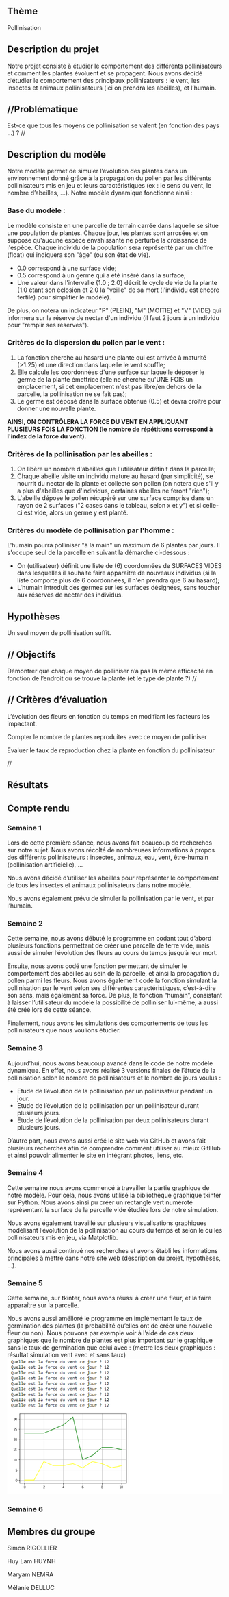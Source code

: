 ## Thème

Pollinisation 

 
## Description du projet 

Notre projet consiste à étudier le comportement des différents pollinisateurs et comment les plantes évoluent et se propagent. Nous avons décidé d’étudier le comportement des principaux pollinisateurs : le vent, les insectes et animaux pollinisateurs (ici on prendra les abeilles), et l’humain.  


## //Problématique 

Est-ce que tous les moyens de pollinisation se valent (en fonction des pays …) ? // 


## Description du modèle  

Notre modèle permet de simuler l’évolution des plantes dans un environnement donné grâce à la propagation du pollen par les différents pollinisateurs mis en jeu et leurs caractéristiques (ex : le sens du vent, le nombre d’abeilles, ...). Notre modèle dynamique fonctionne ainsi : 


### Base du modèle :

Le modèle consiste en une parcelle de terrain carrée dans laquelle se situe une population de plantes. Chaque jour, les plantes sont arrosées et on suppose qu'aucune espèce envahissante ne perturbe la croissance de l'espèce. 
Chaque individu de la population sera représenté par un chiffre (float) qui indiquera son "âge" (ou son état de vie). 

- 0.0 correspond à une surface vide; 
- 0.5 correspond à un germe qui a été inséré dans la surface; 
- Une valeur dans l'intervalle {1.0 ; 2.0} décrit le cycle de vie de la plante (1.0 étant son éclosion et 2.0 la "veille" de sa mort (l'individu est encore fertile) pour simplifier le modèle). 
 
De plus, on notera un indicateur "P" (PLEIN), "M" (MOITIE) et "V" (VIDE) qui informera sur la réserve de nectar d'un individu (il faut 2 jours à un individu pour "remplir ses réserves"). 


### Critères de la dispersion du pollen par le vent :

1. La fonction cherche au hasard une plante qui est arrivée à maturité (>1.25) et une direction dans laquelle le vent souffle; 
2. Elle calcule les coordonnées d'une surface sur laquelle déposer le germe de la plante émettrice (elle ne cherche qu'UNE FOIS un emplacement, si cet emplacement n'est pas libre/en dehors de la parcelle, la pollinisation ne se fait pas); 
3. Le germe est déposé dans la surface obtenue (0.5) et devra croître pour donner une nouvelle plante. 
 
**AINSI, ON CONTRÔLERA LA FORCE DU VENT EN APPLIQUANT PLUSIEURS FOIS LA FONCTION (le nombre de répétitions correspond à l'index de la force du vent).**


### Critères de la pollinisation par les abeilles :

1) On libère un nombre d'abeilles que l'utilisateur définit dans la parcelle; 
2) Chaque abeille visite un individu mature au hasard (par simplicité), se nourrit du nectar de la plante et collecte son pollen (on notera que s'il y a plus d'abeilles que d'individus, certaines abeilles ne feront "rien"); 
3) L'abeille dépose le pollen récupéré sur une surface comprise dans un rayon de 2 surfaces ("2 cases dans le tableau, selon x et y") et si celle-ci est vide, alors un germe y est planté. 


### Critères du modèle de pollinisation par l'homme :

L'humain pourra polliniser "à la main" un maximum de 6 plantes par jours. Il s'occupe seul de la parcelle en suivant la démarche ci-dessous : 

- On (utilisateur) définit une liste de (6) coordonnées de SURFACES VIDES dans lesquelles il souhaite faire apparaître de nouveaux individus (si la liste comporte plus de 6 coordonnées, il n'en prendra que 6 au hasard); 
- L'humain introduit des germes sur les surfaces désignées, sans toucher aux réserves de nectar des individus. 


## Hypothèses 
Un seul moyen de pollinisation suffit. 

 

## // Objectifs

Démontrer que chaque moyen de polliniser n’a pas la même efficacité en fonction de l’endroit où se trouve la plante (et le type de plante ?) // 

 

## // Critères d’évaluation  

L’évolution des fleurs en fonction du temps en modifiant les facteurs les impactant. 

Compter le nombre de plantes reproduites avec ce moyen de polliniser 

Evaluer le taux de reproduction chez la plante en fonction du pollinisateur 

// 

 

## Résultats  


## Compte rendu


### Semaine 1 

Lors de cette première séance, nous avons fait beaucoup de recherches sur notre sujet. Nous avons récolté de nombreuses informations à propos des différents pollinisateurs : insectes, animaux, eau, vent, être-humain (pollinisation artificielle), … 

Nous avons décidé d’utiliser les abeilles pour représenter le comportement de tous les insectes et animaux pollinisateurs dans notre modèle. 

Nous avons également prévu de simuler la pollinisation par le vent, et par l’humain. 


### Semaine 2 

Cette semaine, nous avons débuté le programme en codant tout d’abord plusieurs fonctions permettant de créer une parcelle de terre vide, mais aussi de simuler l’évolution des fleurs au cours du temps jusqu’à leur mort.  

Ensuite, nous avons codé une fonction permettant de simuler le comportement des abeilles au sein de la parcelle, et ainsi la propagation du pollen parmi les fleurs. Nous avons également codé la fonction simulant la pollinisation par le vent selon ses différentes caractéristiques, c’est-à-dire son sens, mais également sa force. De plus, la fonction “humain”, consistant à laisser l’utilisateur du modèle la possibilité de polliniser lui-même, a aussi été créé lors de cette séance.  

Finalement, nous avons les simulations des comportements de tous les pollinisateurs que nous voulions étudier. 


### Semaine 3 

Aujourd’hui, nous avons beaucoup avancé dans le code de notre modèle dynamique. En effet, nous avons réalisé 3 versions finales de l’étude de la pollinisation selon le nombre de pollinisateurs et le nombre de jours voulus : 

- Etude de l’évolution de la pollinisation par un pollinisateur pendant un jour. 
- Etude de l’évolution de la pollinisation par un pollinisateur durant plusieurs jours. 
- Etude de l’évolution de la pollinisation par deux pollinisateurs durant plusieurs jours. 

D’autre part, nous avons aussi créé le site web via GitHub et avons fait plusieurs recherches afin de comprendre comment utiliser au mieux GitHub et ainsi pouvoir alimenter le site en intégrant photos, liens, etc. 

  
### Semaine 4 

Cette semaine nous avons commencé à travailler la partie graphique de notre modèle. Pour cela, nous avons utilisé la bibliothèque graphique tkinter sur Python. Nous avons ainsi pu créer un rectangle vert numéroté représentant la surface de la parcelle vide étudiée lors de notre simulation. 

Nous avons également travaillé sur plusieurs visualisations graphiques modélisant l’évolution de la pollinisation au cours du temps et selon le ou les pollinisateurs mis en jeu, via Matplotlib. 

Nous avons aussi continué nos recherches et avons établi les informations principales à mettre dans notre site web (description du projet, hypothèses, ...).

  
### Semaine 5

Cette semaine, sur tkinter, nous avons réussi à créer une fleur, et la faire apparaître sur la parcelle. 

Nous avons aussi amélioré le programme en implémentant le taux de germination des plantes (la probabilité qu’elles ont de créer une nouvelle fleur ou non). Nous pouvons par exemple voir à l’aide de ces deux graphiques que le nombre de plantes est plus important sur le graphique sans le taux de germination que celui avec :
(mettre les deux graphiques : résultat simulation vent avec et sans taux)
![Taux_vent](https://github.com/are-dynamic-2022-g3/Pollinisation/blob/gh-pages/resultat_simulation_vent_avec_taux.PNG)

### Semaine 6


## Membres du groupe 

Simon RIGOLLIER 

Huy Lam HUYNH 

Maryam NEMRA

Mélanie DELLUC 

